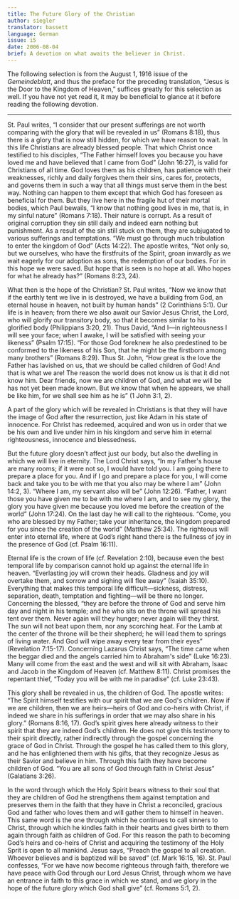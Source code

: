 ```yaml
---
title: The Future Glory of the Christian
author: siegler
translator: bassett
language: German
issue: i5
date: 2006-08-04
brief: A devotion on what awaits the believer in Christ.
---
```


The following selection is from the August 1, 1916 issue of the *Gemeindeblatt*, and thus the preface for the preceding translation, “Jesus is the Door to the Kingdom of Heaven,” suffices greatly for this selection as well. If you have not yet read it, it may be beneficial to glance at it before reading the following devotion.

---

St. Paul writes, “I consider that our present sufferings are not worth comparing with the glory that will be revealed in us” (Romans 8:18), thus there is a glory that is now still hidden, for which we have reason to wait. In this life Christians are already blessed people. That which Christ once testified to his disciples, “The Father himself loves you because you have loved me and have believed that I came from God” (John 16:27), is valid for Christians of all time. God loves them as his children, has patience with their weaknesses, richly and daily forgives them their sins, cares for, protects, and governs them in such a way that all things must serve them in the best way. Nothing can happen to them except that which God has foreseen as beneficial for them. But they live here in the fragile hut of their mortal bodies, which Paul bewails, “I know that nothing good lives in me, that is, in my sinful nature” (Romans 7:18). Their nature is corrupt. As a result of original corruption they sin still daily and indeed earn nothing but punishment. As a result of the sin still stuck on them, they are subjugated to various sufferings and temptations. “We must go through much tribulation to enter the kingdom of God” (Acts 14:22). The apostle writes, “Not only so, but we ourselves, who have the firstfruits of the Spirit, groan inwardly as we wait eagerly for our adoption as sons, the redemption of our bodies. For in this hope we were saved. But hope that is seen is no hope at all. Who hopes for what he already has?” (Romans 8:23, 24).

What then is the hope of the Christian? St. Paul writes, “Now we know that if the earthly tent we live in is destroyed, we have a building from God, an eternal house in heaven, not built by human hands” (2 Corinthians 5:1). Our life is in heaven; from there we also await our Savior Jesus Christ, the Lord, who will glorify our transitory body, so that it becomes similar to his glorified body (Philippians 3:20, 21). Thus David, “And I—in righteousness I will see your face; when I awake, I will be satisfied with seeing your likeness” (Psalm 17:15). “For those God foreknew he also predestined to be conformed to the likeness of his Son, that he might be the firstborn among many brothers” (Romans 8:29). Thus St. John, “How great is the love the Father has lavished on us, that we should be called children of God! And that is what we are! The reason the world does not know us is that it did not know him. Dear friends, now we are children of God, and what we will be has not yet been made known. But we know that when he appears, we shall be like him, for we shall see him as he is” (1 John 3:1, 2).

A part of the glory which will be revealed in Christians is that they will have the image of God after the resurrection, just like Adam in his state of innocence. For Christ has redeemed, acquired and won us in order that we be his own and live under him in his kingdom and serve him in eternal righteousness, innocence and blessedness.

But the future glory doesn’t affect just our body, but also the dwelling in which we will live in eternity. The Lord Christ says, “In my Father's house are many rooms; if it were not so, I would have told you. I am going there to prepare a place for you. And if I go and prepare a place for you, I will come back and take you to be with me that you also may be where I am” (John 14:2, 3). “Where I am, my servant also will be” (John 12:26). “Father, I want those you have given me to be with me where I am, and to see my glory, the glory you have given me because you loved me before the creation of the world” (John 17:24). On the last day he will call to the righteous. “Come, you who are blessed by my Father; take your inheritance, the kingdom prepared for you since the creation of the world” (Matthew 25:34). The righteous will enter into eternal life, where at God’s right hand there is the fullness of joy in the presence of God (cf. Psalm 16:11).

Eternal life is the crown of life (cf. Revelation 2:10), because even the best temporal life by comparison cannot hold up against the eternal life in heaven. “Everlasting joy will crown their heads. Gladness and joy will overtake them, and sorrow and sighing will flee away” (Isaiah 35:10). Everything that makes this temporal life difficult—sickness, distress, separation, death, temptation and fighting—will be there no longer. Concerning the blessed, “they are before the throne of God and serve him day and night in his temple; and he who sits on the throne will spread his tent over them. Never again will they hunger; never again will they thirst. The sun will not beat upon them, nor any scorching heat. For the Lamb at the center of the throne will be their shepherd; he will lead them to springs of living water. And God will wipe away every tear from their eyes” (Revelation 7:15-17). Concerning Lazarus Christ says, “The time came when the beggar died and the angels carried him to Abraham's side” (Luke 16:23). Many will come from the east and the west and will sit with Abraham, Isaac and Jacob in the Kingdom of Heaven (cf. Matthew 8:11). Christ promises the repentant thief, “Today you will be with me in paradise” (cf. Luke 23:43).

This glory shall be revealed in us, the children of God. The apostle writes: “The Spirit himself testifies with our spirit that we are God's children. Now if we are children, then we are heirs—heirs of God and co-heirs with Christ, if indeed we share in his sufferings in order that we may also share in his glory.” (Romans 8:16, 17). God’s spirit gives here already witness to their spirit that they are indeed God’s children. He does not give this testimony to their spirit directly, rather indirectly through the gospel concerning the grace of God in Christ. Through the gospel he has called them to this glory, and he has enlightened them with his gifts, that they recognize Jesus as their Savior and believe in him. Through this faith they have become children of God. “You are all sons of God through faith in Christ Jesus” (Galatians 3:26).

In the word through which the Holy Spirit bears witness to their soul that they are children of God he strengthens them against temptation and preserves them in the faith that they have in Christ a reconciled, gracious God and father who loves them and will gather them to himself in heaven. This same word is the one through which he continues to call sinners to Christ, through which he kindles faith in their hearts and gives birth to them again through faith as children of God. For this reason the path to becoming God’s heirs and co-heirs of Christ and acquiring the testimony of the Holy Sprit is open to all mankind. Jesus says, “Preach the gospel to all creation. Whoever believes and is baptized will be saved” (cf. Mark 16:15, 16). St. Paul confesses, “For we have now become righteous through faith, therefore we have peace with God through our Lord Jesus Christ, through whom we have an entrance in faith to this grace in which we stand, and we glory in the hope of the future glory which God shall give” (cf. Romans 5:1, 2).